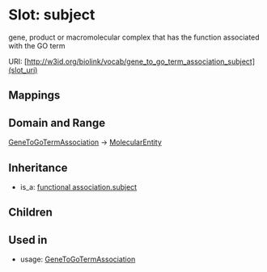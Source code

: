 # Slot: subject


gene, product or macromolecular complex that has the function associated with the GO term

URI: [http://w3id.org/biolink/vocab/gene_to_go_term_association_subject](slot_uri)
## Mappings

## Domain and Range

[GeneToGoTermAssociation](GeneToGoTermAssociation.md) -> [MolecularEntity](MolecularEntity.md)
## Inheritance

 *  is_a: [functional association.subject](functional_association_subject.md)
## Children

## Used in

 *  usage: [GeneToGoTermAssociation](GeneToGoTermAssociation.md)
